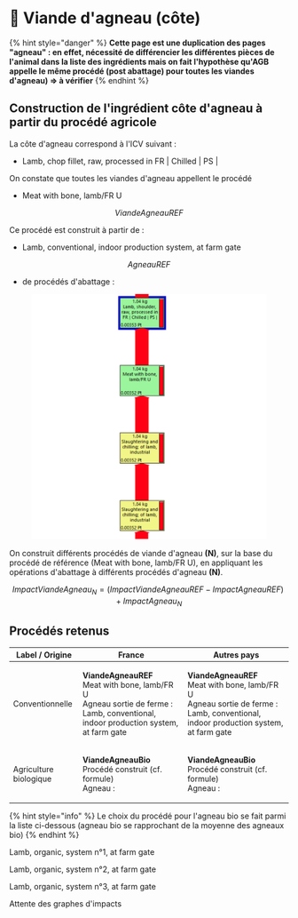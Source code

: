 # 🐑 Viande d'agneau (côte)



{% hint style="danger" %}
**Cette page est une duplication des pages "agneau" : en effet, nécessité de différencier les différentes pièces de l'animal dans la liste des ingrédients mais on fait l'hypothèse qu'AGB appelle le même procédé (post abattage) pour toutes les viandes d'agneau) => à vérifier**
{% endhint %}

## Construction de l'ingrédient côte d'agneau à partir du procédé agricole

La côte d'agneau correspond à l'ICV suivant :&#x20;

* Lamb, chop fillet, raw, processed in FR | Chilled | PS |&#x20;

On constate que toutes les viandes d'agneau appellent le procédé&#x20;

* Meat with bone, lamb/FR U

$$
ViandeAgneauREF
$$

Ce procédé est construit à partir de :&#x20;

* Lamb, conventional, indoor production system, at farm gate

$$
AgneauREF
$$

* de procédés d'abattage :&#x20;

<figure><img src="../../.gitbook/assets/agneau 1.png" alt=""><figcaption></figcaption></figure>

On construit différents procédés de viande d'agneau **(N)**, sur la base du procédé de référence (Meat with bone, lamb/FR U), en appliquant les opérations d'abattage à différents procédés d'agneau **(N)**.

$$
ImpactViandeAgneau_N = (ImpactViandeAgneauREF - ImpactAgneauREF )+ImpactAgneau_N
$$



## Procédés retenus

| Label / Origine        | France                                                                                                                                                                       | Autres pays                                                                                                                                                 |
| ---------------------- | ---------------------------------------------------------------------------------------------------------------------------------------------------------------------------- | ----------------------------------------------------------------------------------------------------------------------------------------------------------- |
| Conventionnelle        | <p><strong>ViandeAgneauREF</strong><br><strong></strong>Meat with bone, lamb/FR U<br>Agneau sortie de ferme : Lamb, conventional, indoor production system, at farm gate</p> | <p><strong>ViandeAgneauREF</strong><br>Meat with bone, lamb/FR U<br>Agneau sortie de ferme : Lamb, conventional, indoor production system, at farm gate</p> |
| Agriculture biologique | <p><strong>ViandeAgneauBio</strong><br>Procédé construit (cf. formule)<br>Agneau : </p>                                                                                      | <p><strong>ViandeAgneauBio</strong><br>Procédé construit (cf. formule)<br>Agneau : </p>                                                                     |

{% hint style="info" %}
Le choix du procédé pour l'agneau bio se fait parmi la liste ci-dessous (agneau bio se rapprochant de la moyenne des agneaux bio)&#x20;
{% endhint %}

Lamb, organic, system n°1, at farm gate

Lamb, organic, system n°2, at farm gate

Lamb, organic, system n°3, at farm gate

Attente des graphes d'impacts


